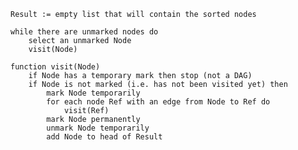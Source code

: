   
    Result := empty list that will contain the sorted nodes
    
    while there are unmarked nodes do  
        select an unmarked Node  
        visit(Node)  
    
    function visit(Node)  
        if Node has a temporary mark then stop (not a DAG)  
        if Node is not marked (i.e. has not been visited yet) then  
            mark Node temporarily  
            for each node Ref with an edge from Node to Ref do  
                visit(Ref)             
            mark Node permanently  
            unmark Node temporarily  
            add Node to head of Result